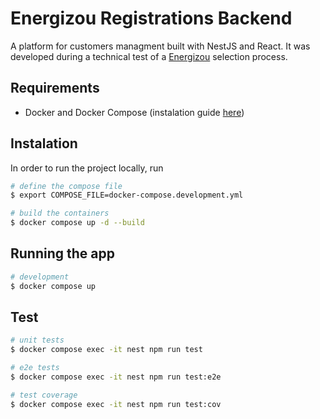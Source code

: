 # Energizou Registrations Backend

A platform for customers managment built with NestJS and React. It was developed during a technical test of a [Energizou](https://www.linkedin.com/company/energizou/) selection process.

## Requirements

- Docker and Docker Compose (instalation guide [here](https://docs.docker.com/compose/install/))

## Instalation

In order to run the project locally, run

```bash
# define the compose file
$ export COMPOSE_FILE=docker-compose.development.yml

# build the containers
$ docker compose up -d --build
```

## Running the app

```bash
# development
$ docker compose up
```

## Test

```bash
# unit tests
$ docker compose exec -it nest npm run test

# e2e tests
$ docker compose exec -it nest npm run test:e2e

# test coverage
$ docker compose exec -it nest npm run test:cov
```
